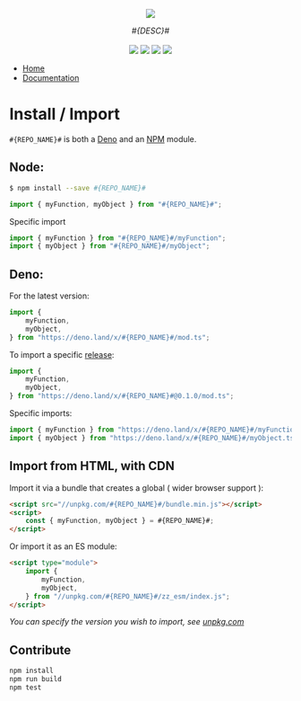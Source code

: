 <p align="center">
    <img src="https://user-images.githubusercontent.com/6702424/80216211-00ef5280-863e-11ea-81de-59f3a3d4b8e4.png">  
</p>
<p align="center">
    <i>#{DESC}#</i>
    <br>
    <br>
    <img src="https://github.com/garronej/#{REPO_NAME}#/workflows/ci/badge.svg?branch=main">
    <img src="https://img.shields.io/bundlephobia/minzip/#{REPO_NAME}#">
    <img src="https://img.shields.io/npm/dw/#{REPO_NAME}#">
    <img src="https://img.shields.io/npm/l/#{REPO_NAME}#">
</p>

-   [Home](https://github.com/garronej/#{REPO_NAME}#)
-   [Documentation](https://github.com/garronej/#{REPO_NAME}#)

# Install / Import

`#{REPO_NAME}#` is both a [Deno](https://deno.land/x/#{REPO_NAME}#) and an [NPM](https://www.npmjs.com/#{REPO_NAME}#) module.

## Node:

```bash
$ npm install --save #{REPO_NAME}#
```

```typescript
import { myFunction, myObject } from "#{REPO_NAME}#";
```

Specific import

```typescript
import { myFunction } from "#{REPO_NAME}#/myFunction";
import { myObject } from "#{REPO_NAME}#/myObject";
```

## Deno:

For the latest version:

```typescript
import {
    myFunction,
    myObject,
} from "https://deno.land/x/#{REPO_NAME}#/mod.ts";
```

To import a specific [release](https://github.com/garronej/#{REPO_NAME}#/releases):

```typescript
import {
    myFunction,
    myObject,
} from "https://deno.land/x/#{REPO_NAME}#@0.1.0/mod.ts";
```

Specific imports:

```typescript
import { myFunction } from "https://deno.land/x/#{REPO_NAME}#/myFunction.ts";
import { myObject } from "https://deno.land/x/#{REPO_NAME}#/myObject.ts";
```

## Import from HTML, with CDN

Import it via a bundle that creates a global ( wider browser support ):

```html
<script src="//unpkg.com/#{REPO_NAME}#/bundle.min.js"></script>
<script>
    const { myFunction, myObject } = #{REPO_NAME}#;
</script>
```

Or import it as an ES module:

```html
<script type="module">
    import {
        myFunction,
        myObject,
    } from "//unpkg.com/#{REPO_NAME}#/zz_esm/index.js";
</script>
```

_You can specify the version you wish to import, see [unpkg.com](https://unpkg.com)_

## Contribute

```bash
npm install
npm run build
npm test
```
